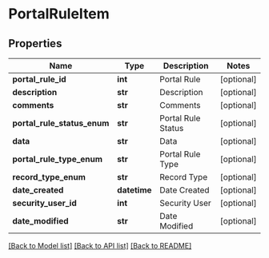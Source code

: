 # PortalRuleItem

## Properties
Name | Type | Description | Notes
------------ | ------------- | ------------- | -------------
**portal_rule_id** | **int** | Portal Rule | [optional] 
**description** | **str** | Description | [optional] 
**comments** | **str** | Comments | [optional] 
**portal_rule_status_enum** | **str** | Portal Rule Status | [optional] 
**data** | **str** | Data | [optional] 
**portal_rule_type_enum** | **str** | Portal Rule Type | [optional] 
**record_type_enum** | **str** | Record Type | [optional] 
**date_created** | **datetime** | Date Created | [optional] 
**security_user_id** | **int** | Security User | [optional] 
**date_modified** | **str** | Date Modified | [optional] 

[[Back to Model list]](../README.md#documentation-for-models) [[Back to API list]](../README.md#documentation-for-api-endpoints) [[Back to README]](../README.md)


